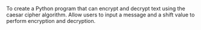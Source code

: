 To create a Python program that can encrypt and decrypt text using the caesar cipher algorithm. Allow users to input a message and a shift value to perform encryption and decryption.
